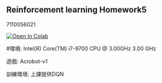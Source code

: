 ## Reinforcement learning Homework5
7110056021 


[![Open In Colab](https://colab.research.google.com/assets/colab-badge.svg)](https://colab.research.google.com/github/EdwardTong899/dqn_pytorch_lightning_tensorboardok_ipynb.py/blob/main/DQN%20pytorch%20lightning%20wuth%20gym%20Acrobot-v.ipynb)

#環境: Intel(R) Core(TM) i7-9700 CPU @ 3.00GHz   3.00 GHz
  
遊戲: Acrobot-v1
  
訓練環境: 上課提供DQN

